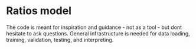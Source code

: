 # Ratios model

The code is meant for inspiration and guidance - not as a tool - but dont hesitate to ask questions.
General infrastructure is needed for data loading, training, validation, testing, and interpreting. 
